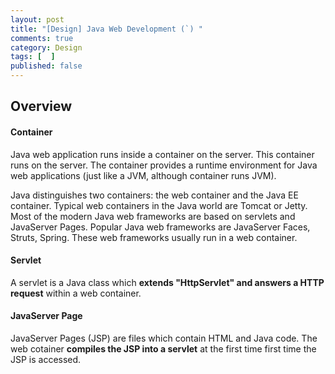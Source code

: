 ```yaml
---
layout: post
title: "[Design] Java Web Development (`) "
comments: true
category: Design
tags: [  ]
published: false
---
```


## Overview

#### Container

Java web application runs inside a container on the server. This container runs on the server. The container provides a runtime environment for Java web applications (just like a JVM, although container runs JVM).

Java distinguishes two containers: the web container and the Java EE container. Typical web containers in the Java world are Tomcat or Jetty. Most of the modern Java web frameworks are based on servlets and JavaServer Pages. Popular Java web frameworks are JavaServer Faces, Struts, Spring. These web frameworks usually run in a web container.

#### Servlet

A servlet is a Java class which __extends "HttpServlet" and answers a HTTP request__ within a web container.

#### JavaServer Page

JavaServer Pages (JSP) are files which contain HTML and Java code. The web cotainer __compiles the JSP into a servlet__ at the first time first time the JSP is accessed.

